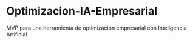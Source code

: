 # Optimizacion-IA-Empresarial
MVP para una herramienta de optimización empresarial con Inteligencia Artificial
